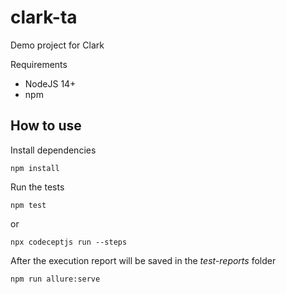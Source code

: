 # clark-ta

Demo project for Clark

Requirements
* NodeJS 14+
* npm

## How to use

Install dependencies

`npm install
`

Run the tests 

`npm test
`

or

`npx codeceptjs run --steps
`

After the execution report will be saved in the _test-reports_ folder

`npm run allure:serve
`




